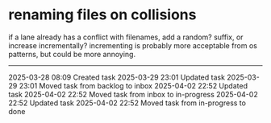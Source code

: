 renaming files on collisions
===

if a lane already has a conflict with filenames, add a random? suffix, or increase incrementally?
incrementing is probably more acceptable from os patterns, but could be more annoying.

---

2025-03-28 08:09	Created task
2025-03-29 23:01	Updated task
2025-03-29 23:01	Moved task from backlog to inbox
2025-04-02 22:52	Updated task
2025-04-02 22:52	Moved task from inbox to in-progress
2025-04-02 22:52	Updated task
2025-04-02 22:52	Moved task from in-progress to done